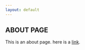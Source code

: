 ```yaml
---
layout: default
---
```


## ABOUT PAGE

This is an about page. here is a [link](http://itp.nyu.edu).
